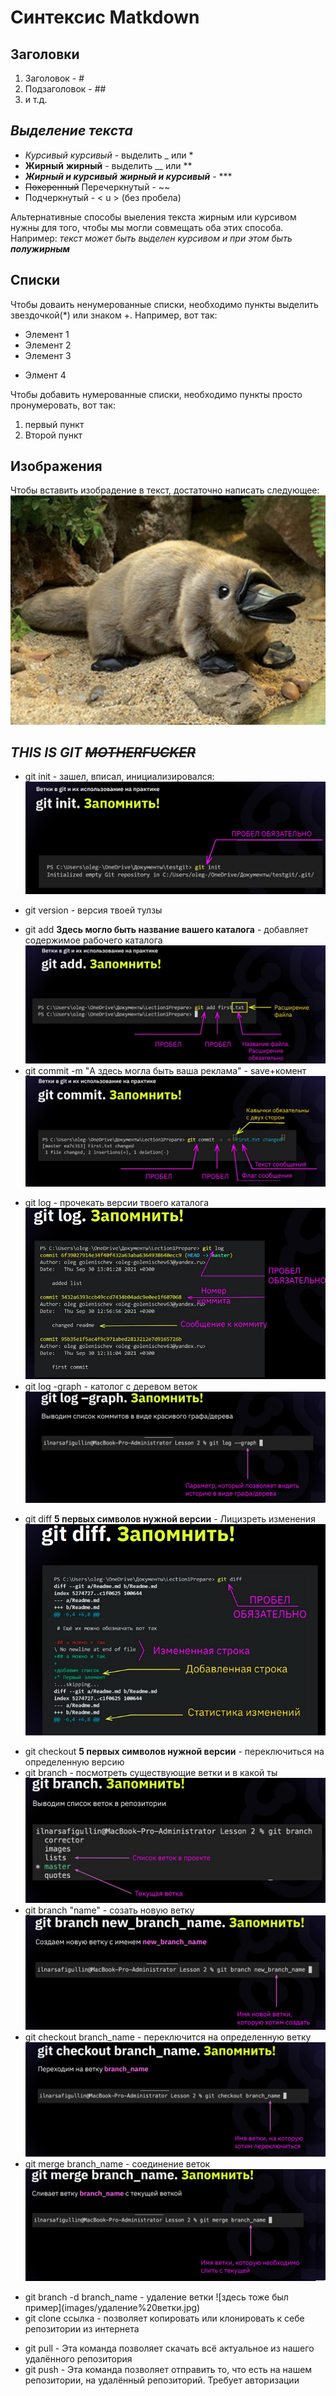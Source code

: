  # Синтексис Matkdown

 ## Заголовки

1. Заголовок - #
2. Подзаголовок - ## 
3. и т.д.

## *Выделение текста*

- *Курсивый* _курсивый_ - выделить _ или  *
- **Жирный** __жирный__ - выделить __ или **
- ***Жирный и курсивый*** ___жирный и курсивый___ - ***
- ~~Похеренный~~ Перечеркнутый - ~~ 
- Подчеркнутый - < u > (без пробела)

Альтернативные способы выеления текста жирным или курсивом нужны для того, чтобы мы могли совмещать оба этих способа. Например:
 _текст может быть выделен курсивом и при этом быть **полужирным**_

## Списки

Чтобы доваить ненумерованные списки, необходимо пункты выделить звездочкой(*) или знаком +.
Например, вот так:
* Элемент 1
* Элемент 2
* Элемент 3
+ Элмент 4

Чтобы добавить нумерованные списки, необходимо пункты просто пронумеровать, вот так:
1. первый пункт
2. Второй пункт

## Изображения

Чтобы вставить изобрадение в текст, достаточно написать следующее:![Це утконос](images/утконос.jpg)

## ***THIS IS GIT ~~MOTHERFUCKER~~***

- git init - зашел, вписал, инициализировался: ![здесь был пример](images/git%20init.jpg)
+ git version - версия твоей тулзы 
* git add **Здесь могло быть название вашего каталога** - добавляет содержимое рабочего каталога ![здесь тоже был пример](images/git%20add.jpg)
* git commit -m "А здесь могла быть ваша реклама" - save+комент ![здесь тоже был пример](images/git%20commit.jpg)
+ git log - прочекать версии твоего каталога ![здесь тоже был пример](images/git%20log.jpg)
+ git log -graph  -  католог с деревом веток ![здесь тоже был пример](images/дерево%20коммитов.jpg)
* git diff **5 первых символов нужной версии** - Лицизреть изменения ![здесь тоже был пример](images/git%20diff.jpg)
 - git checkout **5 первых символов нужной версии** - переключиться на определенную версию 
- git branch - посмотреть существующие ветки и в какой ты ![здесь тоже был пример](images/git%20branch.jpg)
- git branch "name" - созать новую ветку ![здесь тоже был пример](images/git%20branch%20new_branch_name.jpg)
 - git checkout branch_name - переключится на определенную ветку ![здесь тоже был пример](images/Переход%20в%20нужную%20ветку.jpg)
 - git merge branch_name - соединение веток ![здесь тоже был пример](images/соединение%20веток.jpg)
 + git branch -d branch_name - удаление ветки ![здесь тоже был пример](images/удаление%20ветки.jpg\)
 + git clone ссылка - позволяет копировать или клонировать к себе репозитории из интернета
 - git pull - Эта команда позволяет скачать всё актуальное из нашего удалённого репозитория
 - git push - Эта команда позволяет отправить то, что есть на нашем репозитории, на удалённый репозиторий. Требует авторизации